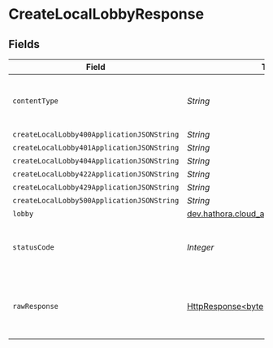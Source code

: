 # CreateLocalLobbyResponse


## Fields

| Field                                                                                                                    | Type                                                                                                                     | Required                                                                                                                 | Description                                                                                                              |
| ------------------------------------------------------------------------------------------------------------------------ | ------------------------------------------------------------------------------------------------------------------------ | ------------------------------------------------------------------------------------------------------------------------ | ------------------------------------------------------------------------------------------------------------------------ |
| `contentType`                                                                                                            | *String*                                                                                                                 | :heavy_check_mark:                                                                                                       | HTTP response content type for this operation                                                                            |
| `createLocalLobby400ApplicationJSONString`                                                                               | *String*                                                                                                                 | :heavy_minus_sign:                                                                                                       | N/A                                                                                                                      |
| `createLocalLobby401ApplicationJSONString`                                                                               | *String*                                                                                                                 | :heavy_minus_sign:                                                                                                       | N/A                                                                                                                      |
| `createLocalLobby404ApplicationJSONString`                                                                               | *String*                                                                                                                 | :heavy_minus_sign:                                                                                                       | N/A                                                                                                                      |
| `createLocalLobby422ApplicationJSONString`                                                                               | *String*                                                                                                                 | :heavy_minus_sign:                                                                                                       | N/A                                                                                                                      |
| `createLocalLobby429ApplicationJSONString`                                                                               | *String*                                                                                                                 | :heavy_minus_sign:                                                                                                       | N/A                                                                                                                      |
| `createLocalLobby500ApplicationJSONString`                                                                               | *String*                                                                                                                 | :heavy_minus_sign:                                                                                                       | N/A                                                                                                                      |
| `lobby`                                                                                                                  | [dev.hathora.cloud_api.models.shared.Lobby](../../models/shared/Lobby.md)                                                | :heavy_minus_sign:                                                                                                       | N/A                                                                                                                      |
| `statusCode`                                                                                                             | *Integer*                                                                                                                | :heavy_check_mark:                                                                                                       | HTTP response status code for this operation                                                                             |
| `rawResponse`                                                                                                            | [HttpResponse<byte[]>](https://docs.oracle.com/en/java/javase/11/docs/api/java.net.http/java/net/http/HttpResponse.html) | :heavy_minus_sign:                                                                                                       | Raw HTTP response; suitable for custom response parsing                                                                  |